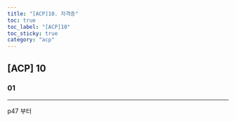 ```yaml
---
title: "[ACP]10. 자격증"
toc: true
toc_label: "[ACP]10"
toc_sticky: true
category: "acp"
---
```


## [ACP] 10

### 01

---

p47 부터